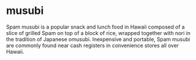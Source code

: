 # musubi
Spam musubi is a popular snack and lunch food in Hawaii composed of a slice of grilled Spam on top of a block of rice, wrapped together with nori in the tradition of Japanese omusubi. Inexpensive and portable, Spam musubi are commonly found near cash registers in convenience stores all over Hawaii.

